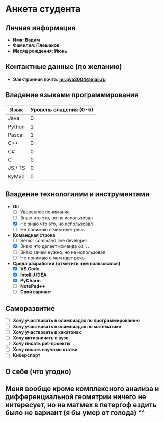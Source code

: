 # Анкета студента

## Личная информация
- **Имя: Вадим**
- **Фамилия: Плешаков**
- **Месяц рождения: Июнь**

## Контактные данные (по желанию)
- **Электронная почта: mr.pva2004@mail.ru** 

## Владение языками программирования
| Язык | Уровень владения (0-5) |
|---|------------------------|
| Java | 0                      |
| Python | 1                      |
| Pascal | 1                      |
| C++ | 0                      |
| C# | 0                      |
| C | 0                      |
| JS / TS | 0                      |
| КуМир | 0                      |

## Владение технологиями и инструментами
- **Git**
    - [ ] Уверенное понимание
    - [ ] Знаю что это, но не использовал
    - [X] Не знаю что это, но использовал
    - [ ] Не понимаю о чем идет речь
  
- **Командная строка**
    - [ ] Senior command line developer
    - [X] Знаю что делает команда `cd ..`
    - [ ] Знаю зачем нужно, но не использовал
    - [ ] Не понимаю о чем идет речь

- **Среда разработки (отметить чем пользовался)**
    - [X] **VS Code** 
    - [X] **IntelliJ IDEA** 
    - [X] **PyCharm** 
    - [ ] **NotePad++** 
    - [ ] **Свой вариант**

## Саморазвитие

- [ ] **Хочу участвовать в олимпиадах по программированию**
- [ ] **Хочу участвовать в олимпиадах по математике**
- [ ] **Хочу участвовать в хакатонах**
- [ ] **Хочу активничать в вузе**
- [ ] **Хочу писать pet-проекты**
- [ ] **Хочу писать научные статьи**
- [ ] **Киберспорт**

## О себе (что угодно)
Меня вообще кроме комплексного анализа и дифференциальной геометрии ничего не интересует, но на матмех в петергоф
ездить было не вариант (я бы умер от голода) ^^
- 


